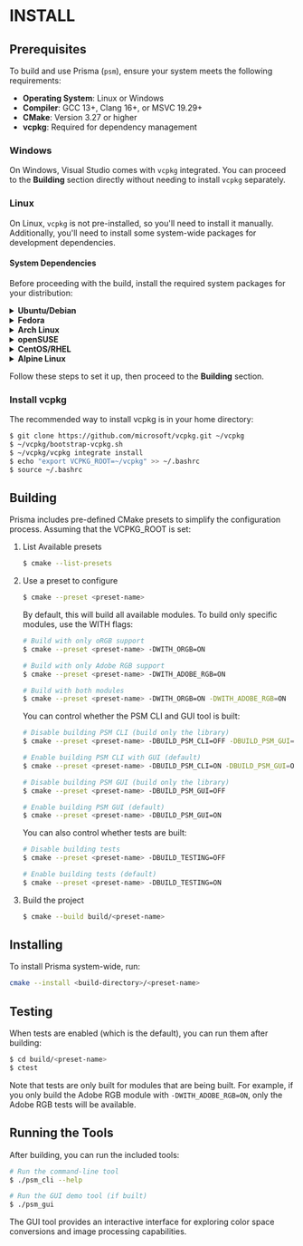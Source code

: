 # INSTALL

## Prerequisites

To build and use Prisma (`psm`), ensure your system meets the following
requirements:

- **Operating System**: Linux or Windows
- **Compiler**: GCC 13+, Clang 16+, or MSVC 19.29+
- **CMake**: Version 3.27 or higher
- **vcpkg**: Required for dependency management

### Windows

On Windows, Visual Studio comes with `vcpkg` integrated. You can proceed to the
**Building** section directly without needing to install `vcpkg` separately.

### Linux

On Linux, `vcpkg` is not pre-installed, so you'll need to install it manually.
Additionally, you'll need to install some system-wide packages for development
dependencies.

#### System Dependencies

Before proceeding with the build, install the required system packages for your
distribution:

<details>
<summary><strong>Ubuntu/Debian</strong></summary>

```bash
sudo apt install curl zip unzip tar pkg-config libxrandr-dev libxinerama-dev libxcursor-dev libxi-dev libglu1-mesa autoconf libltdl-dev libgl-dev
```
</details>

<details>
<summary><strong>Fedora</strong></summary>

```bash
sudo dnf install curl zip unzip tar pkgconfig libXrandr-devel libXinerama-devel libXcursor-devel libXi-devel mesa-libGLU autoconf mesa-libGL-devel
```
</details>

<details>
<summary><strong>Arch Linux</strong></summary>

```bash
sudo pacman -S curl zip unzip tar pkg-config libxrandr libxinerama libxcursor libxi glu autoconf libtool mesa
```
</details>

<details>
<summary><strong>openSUSE</strong></summary>

```bash
sudo zypper install curl zip unzip tar pkg-config libXrandr-devel libXinerama-devel libXcursor-devel libXi-devel Mesa-libGLU autoconf libtool-devel Mesa-libGL-devel
```
</details>

<details>
<summary><strong>CentOS/RHEL</strong></summary>

```bash
sudo yum install curl zip unzip tar pkgconfig libXrandr-devel libXinerama-devel libXcursor-devel libXi-devel mesa-libGLU autoconf libtool-devel mesa-libGL-devel
```
</details>

<details>
<summary><strong>Alpine Linux</strong></summary>

```bash
sudo apk add curl zip unzip tar pkg-config libxrandr-dev libxinerama-dev libxcursor-dev libxi-dev glu autoconf libtool mesa-gl
```
</details>

Follow these steps to set it up, then proceed to the **Building** section.

### Install vcpkg

The recommended way to install vcpkg is in your home directory:

```bash
$ git clone https://github.com/microsoft/vcpkg.git ~/vcpkg
$ ~/vcpkg/bootstrap-vcpkg.sh
$ ~/vcpkg/vcpkg integrate install
$ echo "export VCPKG_ROOT=~/vcpkg" >> ~/.bashrc
$ source ~/.bashrc
```

## Building

Prisma includes pre-defined CMake presets to simplify the configuration process.
Assuming that the VCPKG_ROOT is set:

1. List Available presets
   ```bash
   $ cmake --list-presets
   ```
2. Use a preset to configure

   ```bash
   $ cmake --preset <preset-name>
   ```

   By default, this will build all available modules. To build only specific
   modules, use the WITH flags:

   ```bash
   # Build with only oRGB support
   $ cmake --preset <preset-name> -DWITH_ORGB=ON

   # Build with only Adobe RGB support
   $ cmake --preset <preset-name> -DWITH_ADOBE_RGB=ON

   # Build with both modules
   $ cmake --preset <preset-name> -DWITH_ORGB=ON -DWITH_ADOBE_RGB=ON
   ```

   You can control whether the PSM CLI and GUI tool is built:

   ```bash
   # Disable building PSM CLI (build only the library)
   $ cmake --preset <preset-name> -DBUILD_PSM_CLI=OFF -DBUILD_PSM_GUI=OFF

   # Enable building PSM CLI with GUI (default)
   $ cmake --preset <preset-name> -DBUILD_PSM_CLI=ON -DBUILD_PSM_GUI=ON

   # Disable building PSM GUI (build only the library)
   $ cmake --preset <preset-name> -DBUILD_PSM_GUI=OFF

   # Enable building PSM GUI (default)
   $ cmake --preset <preset-name> -DBUILD_PSM_GUI=ON
   ```

   You can also control whether tests are built:

   ```bash
   # Disable building tests
   $ cmake --preset <preset-name> -DBUILD_TESTING=OFF

   # Enable building tests (default)
   $ cmake --preset <preset-name> -DBUILD_TESTING=ON
   ```

3. Build the project
   ```bash
   $ cmake --build build/<preset-name>
   ```

## Installing

To install Prisma system-wide, run:

```bash
cmake --install <build-directory>/<preset-name>
```

## Testing

When tests are enabled (which is the default), you can run them after building:

```bash
$ cd build/<preset-name>
$ ctest
```

Note that tests are only built for modules that are being built. For example, if
you only build the Adobe RGB module with `-DWITH_ADOBE_RGB=ON`, only the Adobe
RGB tests will be available.

## Running the Tools

After building, you can run the included tools:

```bash
# Run the command-line tool
$ ./psm_cli --help

# Run the GUI demo tool (if built)
$ ./psm_gui
```

The GUI tool provides an interactive interface for exploring color space conversions and image processing capabilities.

